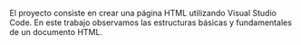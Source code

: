 El proyecto consiste en crear una página HTML utilizando Visual Studio Code. 
En este trabajo observamos las estructuras básicas y fundamentales de un documento HTML.
